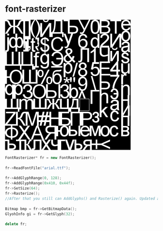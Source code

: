 font-rasterizer
===============
![Alt text](test.png "glyph atlas")
```cpp
FontRasterizer* fr = new FontRasterizer();

fr->ReadFontFile("arial.ttf");

fr->AddGlyphRange(0, 128);
fr->AddGlyphRange(0x410, 0x44f);
fr->SetSize(64);
fr->Rasterize();
//After that you still can AddGlyphs() and Rasterize() again. Updated atlas will be composed.

Bitmap bmp = fr->GetBitmapData();
GlyohInfo gi = fr->GetGlyph(32);

delete fr;
```
